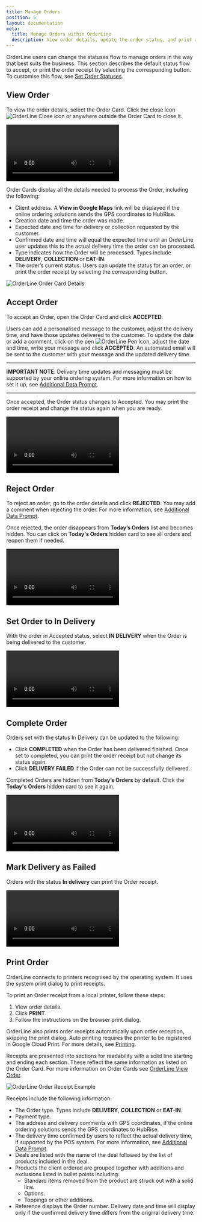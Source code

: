 ```yaml
---
title: Manage Orders
position: 5
layout: documentation
meta:
  title: Manage Orders within OrderLine
  description: View order details, update the order status, and print a receipt.
---
```


OrderLine users can change the statuses flow to manage orders in the way that best suits the business. This section describes the default status flow to accept, or print the order receipt by selecting the corresponding button. To customise this flow, see [Set Order Statuses](/apps/orderline/settings/#set-order-statuses).

## View Order

To view the order details, select the Order Card. Click the close icon <InlineImage width="23" height="23">![OrderLine Close icon](../images/032-close.png)</InlineImage> or anywhere outside the Order Card to close it.

<video controls title="OrderLine Open and Close Orders Example">
  <source src="../images/018-en-order-card-open-close.webm" type="video/webm"/>
</video>

Order Cards display all the details needed to process the Order, including the following:

- Client address. A **View in Google Maps** link will be displayed if the online ordering solutions sends the GPS coordinates to HubRise.
- Creation date and time the order was made.
- Expected date and time for delivery or collection requested by the customer.
- Confirmed date and time will equal the expected time until an OrderLine user updates this to the actual delivery time the order can be processed.
- Type indicates how the Order will be processed. Types include **DELIVERY**, **COLLECTION** or **EAT-IN**.
- The order’s current status. Users can update the status for an order, or print the order receipt by selecting the corresponding button. 

![OrderLine Order Card Details](../images/019-en-order-card-details.png)

## Accept Order

To accept an Order, open the Order Card and click **ACCEPTED**.

Users can add a personalised message to the customer, adjust the delivery time, and have those updates delivered to the customer. To update the date or add a comment, click on the pen <InlineImage width="44" height="38">![OrderLine Pen Icon](../images/036-pen.jpg)</InlineImage>, adjust the date and time, write your message and click **ACCEPTED**. An automated email will be sent to the customer with your message and the updated delivery time.

--------

**IMPORTANT NOTE**: Delivery time updates and messaging must be supported by your online ordering system. For more information on how to set it up, see [Additional Data Prompt](/apps/orderline/settings/##additional-data-prompt).

--------


Once accepted, the Order status changes to Accepted. You may print the order receipt and change the status again when you are ready.

<video controls title="OrderLine Accept Order Example">
  <source src="../images/020-en-accept-order.webm" type="video/webm"/>
</video>

## Reject Order

To reject an order, go to the order details and click **REJECTED**. You may add a comment when rejecting the order. For more information, see [Additional Data Prompt](/apps/orderline/settings/#additional-data-prompt).

Once rejected, the order disappears from **Today’s Orders** list and becomes hidden. You can click on **Today's Orders** hidden card to see all orders and reopen them if needed.

<video controls title="OrderLine Reject Order Example">
  <source src="../images/021-en-reject-order.webm" type="video/webm"/>
</video>

## Set Order to In Delivery

With the order in Accepted status, select **IN DELIVERY** when the Order is being delivered to the customer.

<video controls title="OrderLine Order in Delivery Example">
  <source src="../images/022-en-order-set-status-in-delivery.webm" type="video/webm"/>
</video>

## Complete Order

Orders set with the status In Delivery can be updated to the following:

- Click **COMPLETED** when the Order has been delivered finished. Once set to completed, you can print the order receipt but not change its status again.
- Click **DELIVERY FAILED** if the Order can not be successfully delivered.

Completed Orders are hidden from **Today’s Orders** by default. Click the **Today's Orders** hidden card to see it again.

<video controls title="OrderLine Complete Order Example">
  <source src="../images/023-en-order-set-completed.webm" type="video/webm"/>
</video>

## Mark Delivery as Failed

Orders with the status **In delivery** can print the Order receipt.

<video controls title="OrderLine Failed Delivery Example">
  <source src="../images/024-en-order-set-delivery-failed.webm" type="video/webm"/>
</video>

## Print Order

OrderLine connects to printers recognised by the operating system. It uses the system print dialog to print receipts.

To print an Order receipt from a local printer, follow these steps:

1. View order details.
2. Click **PRINT**.
3. Follow the instructions on the browser print dialog.

OrderLine also prints order receipts automatically upon order reception, skipping the print dialog. Auto printing requires the printer to be registered in Google Cloud Print. For more details, see [Printing](/apps/orderline/settings/#printing).

Receipts are presented into sections for readability with a solid line starting and ending each section. These reflect the same information as listed on the Order Card. For more information on Order Cards see [OrderLine View Order](#view-order).

![OrderLine Order Receipt Example](../images/030-en-2x-receipt-example.jpg)

Receipts include the following information:

- The Order type. Types include **DELIVERY**, **COLLECTION** or **EAT-IN**.
- Payment type.
- The address and delivery comments with GPS coordinates, if the online ordering solutions sends the GPS coordinates to HubRise.
- The delivery time confirmed by users to reflect the actual delivery time, if supported by the POS system. For more information, see [ Additional Data Prompt](/apps/orderline/settings/#additional-data-prompt).
- Deals are listed with the name of the deal followed by the list of products included in the deal.
- Products the client ordered are grouped together with additions and exclusions listed in bullet points including:
  - Standard items removed from the product are struck out with a solid line.
  - Options.
  - Toppings or other additions.
- Reference displays the Order number. Delivery date and time will display only if the confirmed delivery time differs from the original delivery time.
